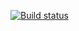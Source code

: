 [![Build status](https://ci.appveyor.com/api/projects/status/p1nbo1us0u1k0tp2?svg=true)](https://ci.appveyor.com/project/AleksandrEvseevKrd/orderingcarddeliverypatternstasktwo)
